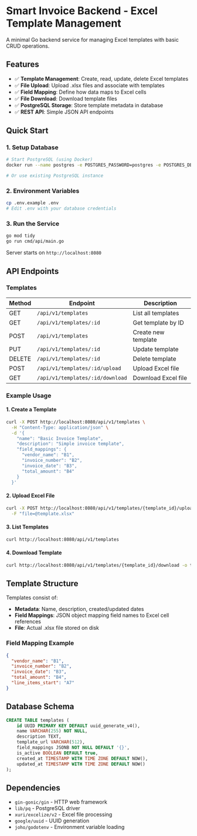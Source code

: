# Smart Invoice Backend - Excel Template Management

A minimal Go backend service for managing Excel templates with basic CRUD operations.

## Features

- ✅ **Template Management**: Create, read, update, delete Excel templates
- ✅ **File Upload**: Upload .xlsx files and associate with templates
- ✅ **Field Mapping**: Define how data maps to Excel cells
- ✅ **File Download**: Download template files
- ✅ **PostgreSQL Storage**: Store template metadata in database
- ✅ **REST API**: Simple JSON API endpoints

## Quick Start

### 1. Setup Database
```bash
# Start PostgreSQL (using Docker)
docker run --name postgres -e POSTGRES_PASSWORD=postgres -e POSTGRES_DB=smart_invoice -p 5432:5432 -d postgres

# Or use existing PostgreSQL instance
```

### 2. Environment Variables
```bash
cp .env.example .env
# Edit .env with your database credentials
```

### 3. Run the Service
```bash
go mod tidy
go run cmd/api/main.go
```

Server starts on `http://localhost:8080`

## API Endpoints

### Templates

| Method | Endpoint | Description |
|--------|----------|-------------|
| GET | `/api/v1/templates` | List all templates |
| GET | `/api/v1/templates/:id` | Get template by ID |
| POST | `/api/v1/templates` | Create new template |
| PUT | `/api/v1/templates/:id` | Update template |
| DELETE | `/api/v1/templates/:id` | Delete template |
| POST | `/api/v1/templates/:id/upload` | Upload Excel file |
| GET | `/api/v1/templates/:id/download` | Download Excel file |

### Example Usage

#### 1. Create a Template
```bash
curl -X POST http://localhost:8080/api/v1/templates \
  -H "Content-Type: application/json" \
  -d '{
    "name": "Basic Invoice Template",
    "description": "Simple invoice template",
    "field_mappings": {
      "vendor_name": "B1",
      "invoice_number": "B2", 
      "invoice_date": "B3",
      "total_amount": "B4"
    }
  }'
```

#### 2. Upload Excel File
```bash
curl -X POST http://localhost:8080/api/v1/templates/{template_id}/upload \
  -F "file=@template.xlsx"
```

#### 3. List Templates
```bash
curl http://localhost:8080/api/v1/templates
```

#### 4. Download Template
```bash
curl http://localhost:8080/api/v1/templates/{template_id}/download -o template.xlsx
```

## Template Structure

Templates consist of:
- **Metadata**: Name, description, created/updated dates
- **Field Mappings**: JSON object mapping field names to Excel cell references
- **File**: Actual .xlsx file stored on disk

### Field Mapping Example
```json
{
  "vendor_name": "B1",
  "invoice_number": "B2", 
  "invoice_date": "B3",
  "total_amount": "B4",
  "line_items_start": "A7"
}
```

## Database Schema

```sql
CREATE TABLE templates (
    id UUID PRIMARY KEY DEFAULT uuid_generate_v4(),
    name VARCHAR(255) NOT NULL,
    description TEXT,
    template_url VARCHAR(512),
    field_mappings JSONB NOT NULL DEFAULT '{}',
    is_active BOOLEAN DEFAULT true,
    created_at TIMESTAMP WITH TIME ZONE DEFAULT NOW(),
    updated_at TIMESTAMP WITH TIME ZONE DEFAULT NOW()
);
```

## Dependencies

- `gin-gonic/gin` - HTTP web framework
- `lib/pq` - PostgreSQL driver  
- `xuri/excelize/v2` - Excel file processing
- `google/uuid` - UUID generation
- `joho/godotenv` - Environment variable loading
